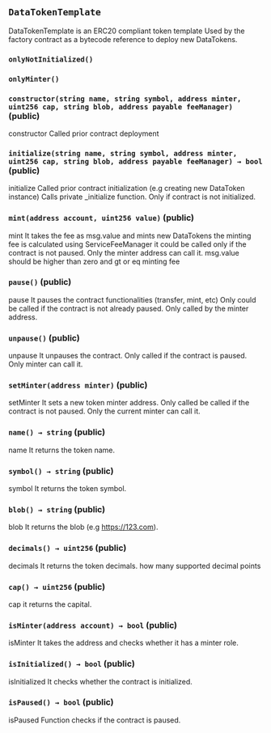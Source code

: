 ## `DataTokenTemplate`



DataTokenTemplate is an ERC20 compliant token template
Used by the factory contract as a bytecode reference to 
deploy new DataTokens.

### `onlyNotInitialized()`





### `onlyMinter()`






### `constructor(string name, string symbol, address minter, uint256 cap, string blob, address payable feeManager)` (public)



constructor
Called prior contract deployment


### `initialize(string name, string symbol, address minter, uint256 cap, string blob, address payable feeManager) → bool` (public)



initialize
Called prior contract initialization (e.g creating new DataToken instance)
Calls private _initialize function. Only if contract is not initialized.


### `mint(address account, uint256 value)` (public)



mint
It takes the fee as msg.value and mints new DataTokens
the minting fee is calculated using ServiceFeeManager 
it could be called only if the contract is not paused.
Only the minter address can call it.
msg.value should be higher than zero and gt or eq minting fee


### `pause()` (public)



pause
It pauses the contract functionalities (transfer, mint, etc)
Only could be called if the contract is not already paused.
Only called by the minter address.

### `unpause()` (public)



unpause
It unpauses the contract.
Only called if the contract is paused.
Only minter can call it.

### `setMinter(address minter)` (public)



setMinter
It sets a new token minter address.
Only called be called if the contract is not paused.
Only the current minter can call it.


### `name() → string` (public)



name
It returns the token name.


### `symbol() → string` (public)



symbol
It returns the token symbol.


### `blob() → string` (public)



blob
It returns the blob (e.g https://123.com).


### `decimals() → uint256` (public)



decimals
It returns the token decimals.
how many supported decimal points


### `cap() → uint256` (public)



cap
it returns the capital.


### `isMinter(address account) → bool` (public)



isMinter
It takes the address and checks whether it has a minter role.


### `isInitialized() → bool` (public)



isInitialized
It checks whether the contract is initialized.


### `isPaused() → bool` (public)



isPaused
Function checks if the contract is paused.



